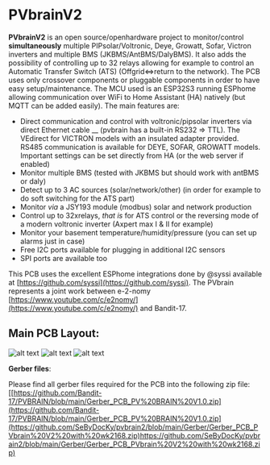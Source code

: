 # PVbrainV2

__PVbrainV2__ is an open source/openhardware project to monitor/control __simultaneously__ multiple PIPsolar/Voltronic, Deye, Growatt, Sofar, Victron inverters and multiple BMS (JKBMS/AntBMS/DalyBMS). It also adds the possibility of controlling up to 32 relays allowing for example to control an Automatic Transfer Switch (ATS) (Offgrid<=>return to the network). The PCB uses only crossover components or pluggable components in order to have easy setup/maintenance. The MCU used is an ESP32S3 running ESPhome allowing communication over WiFi to Home Assistant (HA) natively (but MQTT can be added easily). The main features are:

- Direct communication and control with voltronic/pipsolar inverters via direct Ethernet cable __ (pvbrain has a built-in RS232 => TTL). The VEdirect for VICTRON models with an insulated adapter provided. RS485 communication is available for DEYE, SOFAR, GROWATT models. Important settings can be set directly from HA (or the web server if enabled)
- Monitor multiple BMS (tested with JKBMS but should work with antBMS or daly)
- Detect up to 3 AC sources (solar/network/other) (in order for example to do soft switching for the ATS part)
- Monitor _via_ a JSY193 module (modbus) solar and network production
- Control up to 32xrelays, _that is_ for ATS control or the reversing mode of a modern voltronic inverter (Axpert max I & II for example)
- Monitor your basement temperature/humidity/pressure (you can set up alarms just in case)
- Free I2C ports available for plugging in additional I2C sensors
- SPI ports are available too

This PCB uses the excellent ESPhome integrations done by @syssi available at [https://github.com/syssi](https://github.com/syssi).
The PVbrain represents a joint work between e-2-nomy [https://www.youtube.com/c/e2nomy/](https://www.youtube.com/c/e2nomy/) and Bandit-17.

## __Main PCB Layout__:

![alt text](https://github.com/SeByDocKy/pvbrain2/blob/main/pictures/top%20side%20with%20wk2168.png)
![alt text](https://github.com/SeByDocKy/pvbrain2/blob/main/pictures/bottom%20side%20with%20wk2168.png)
![alt text](https://github.com/SeByDocKy/pvbrain2/blob/main/pictures/3D%20view%20with%20wk2168.png)

__Gerber files__:

Please find all gerber files required for the PCB into the following zip file:
[[https://github.com/Bandit-17/PVBRAIN/blob/main/Gerber_PCB_PV%20BRAIN%20V1.0.zip](https://github.com/Bandit-17/PVBRAIN/blob/main/Gerber_PCB_PV%20BRAIN%20V1.0.zip](https://github.com/SeByDocKy/pvbrain2/blob/main/Gerber/Gerber_PCB_PVbrain%20V2%20with%20wk2168.zip)https://github.com/SeByDocKy/pvbrain2/blob/main/Gerber/Gerber_PCB_PVbrain%20V2%20with%20wk2168.zip)
